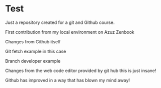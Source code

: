 # Test
Just a repository created for a git and Github course.

First contribution from my local environment on Azuz Zenbook

Changes from Github itself

Git fetch example in this case 

Branch developer example

Changes from the web code editor provided by git hub this is just insane!

Github has improved in a way that has blown my mind away!
